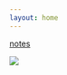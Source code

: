 ```yaml
---
layout: home
---
```


[notes](./notes)

![](https://ucb4d970ef9ad4b7f546d87ea049.previews.dropboxusercontent.com/p/thumb/ABg1bte_aCrhi0Xi5qh_kseZyDBxLyq5bq9lVLJSX3adVxG_NAoVOMx5eSn1bOUQXhwwz3LLVeBR9ZhS_Wzpw36WxpuXRSofs5w0_3ww4z1pN-SQa4lAXIYWaq_48kYMln3v-tQjBqiBOUdgfOTl0c_gWFtoOaYs9_61fLMF-3Ac0s7b21RqoDHx6HSo27hzCr1XWeWOtwH6rP3y55u5Q5C5ys7m3PzV1451dWp4Ets7GGD-fxc7PYqdd4pO2rnENRZGlAcxqPf10qZeUxauU0iquc18LvXQcUBKIBwiV1fAqVM8AVloXfSmwnq3r33m1eIsrLWGPgo167Y5eRMORW3kfF4-ZN27SKaykU43D14FVNaJuT8kcKkZzq_SgGafzBLNYMpAyn9Ht_31jQvYDy8OIMgc1RQJjEd26Nx8I7SRFg/p.png)
